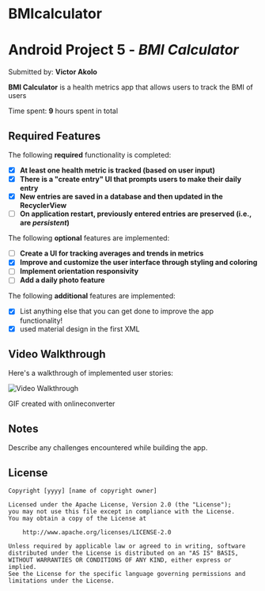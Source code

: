 # BMIcalculator

# Android Project 5 - *BMI Calculator*

Submitted by: **Victor Akolo**

**BMI Calculator** is a health metrics app that allows users to track the BMI of users 

Time spent: **9** hours spent in total

## Required Features

The following **required** functionality is completed:

- [x] **At least one health metric is tracked (based on user input)**
- [x] **There is a "create entry" UI that prompts users to make their daily entry**
- [x] **New entries are saved in a database and then updated in the RecyclerView**
- [ ] **On application restart, previously entered entries are preserved (i.e., are *persistent*)**
 
The following **optional** features are implemented:

- [ ] **Create a UI for tracking averages and trends in metrics**
- [x] **Improve and customize the user interface through styling and coloring**
- [ ] **Implement orientation responsivity**
- [ ] **Add a daily photo feature**

The following **additional** features are implemented:

- [x] List anything else that you can get done to improve the app functionality!
- [x] used material design in the first XML 

## Video Walkthrough

Here's a walkthrough of implemented user stories:

<img src='https://user-images.githubusercontent.com/106920964/228726559-229a9a33-6bf7-47bd-82e7-2eb2ba8a5746.gif' title='Video Walkthrough' width='' alt='Video Walkthrough' />

<!-- Replace this with whatever GIF tool you used! -->
GIF created with onlineconverter 
<!-- Recommended tools:
[Kap](https://getkap.co/) for macOS
[ScreenToGif](https://www.screentogif.com/) for Windows
[peek](https://github.com/phw/peek) for Linux. -->

## Notes

Describe any challenges encountered while building the app.

## License

    Copyright [yyyy] [name of copyright owner]

    Licensed under the Apache License, Version 2.0 (the "License");
    you may not use this file except in compliance with the License.
    You may obtain a copy of the License at

        http://www.apache.org/licenses/LICENSE-2.0

    Unless required by applicable law or agreed to in writing, software
    distributed under the License is distributed on an "AS IS" BASIS,
    WITHOUT WARRANTIES OR CONDITIONS OF ANY KIND, either express or implied.
    See the License for the specific language governing permissions and
    limitations under the License.
